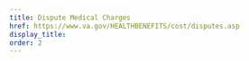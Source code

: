 ```yaml
---
title: Dispute Medical Charges
href: https://www.va.gov/HEALTHBENEFITS/cost/disputes.asp
display_title:
order: 2
---
```

